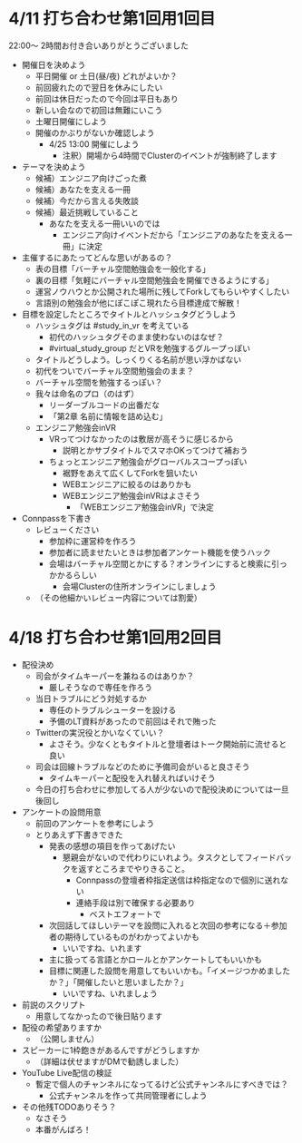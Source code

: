 # 4/11 打ち合わせ第1回用1回目
22:00〜 2時間お付き合いありがとうございました

- 開催日を決めよう
  - 平日開催 or 土日(昼/夜) どれがよいか？
  - 前回疲れたので翌日を休みにしたい
  - 前回は休日だったので今回は平日もあり
  - 新しい会なので初回は無難にいこう
  - 土曜日開催にしよう
  - 開催のかぶりがないか確認しよう
    -  4/25 13:00 開催にしよう
       -  注釈）開場から4時間でClusterのイベントが強制終了します
-  テーマを決めよう
   -  候補）エンジニア向けごった煮
   -  候補）あなたを支える一冊
   -  候補）今だから言える失敗談
   -  候補）最近挑戦していること
      -  あなたを支える一冊いいのでは
         -  エンジニア向けイベントだから「エンジニアのあなたを支える一冊」に決定
-  主催するにあたってどんな思いがあるの？
   -  表の目標「バーチャル空間勉強会を一般化する」
   -  裏の目標「気軽にバーチャル空間勉強会を開催できるようにする」
   -  運営ノウハウとか公開された場所に残してForkしてもらいやすくしたい
   -  言語別の勉強会が他にぽこぽこ現れたら目標達成で解散！
- 目標を設定したところでタイトルとハッシュタグどうしよう
  - ハッシュタグは #study_in_vr を考えている
    - 初代のハッシュタグそのまま使わないのはなぜ？
    - #virtual_study_group だとVRを勉強するグループっぽい
  - タイトルどうしよう。しっくりくる名前が思い浮かばない
  - 初代をついでバーチャル空間勉強会のまま？
   - バーチャル空間を勉強するっぽい？
  - 我々は命名のプロ（のはず）
    - リーダーブルコードの出番だな
    - 「第2章 名前に情報を詰め込む」
  - エンジニア勉強会inVR
    - VRってつけなかったのは敷居が高そうに感じるから
      - 説明とかサブタイトルでスマホOKってつけて補おう
    - ちょっとエンジニア勉強会がグローバルスコープっぽい
      - 裾野をあえて広くしてForkを狙いたい
      - WEBエンジニアに絞るのはありかも
      - WEBエンジニア勉強会inVRはよさそう
        - 「WEBエンジニア勉強会inVR」で決定
- Connpassを下書き
  - レビューください
    - 参加枠に運営枠を作ろう
    - 参加者に読ませたいときは参加者アンケート機能を使うハック
    - 会場はバーチャル空間とかにする？オンラインにすると検索に引っかかるらしい
      - 会場Clusterの住所オンラインにしましょう
  - （その他細かいレビュー内容については割愛）

# 4/18 打ち合わせ第1回用2回目

- 配役決め
  - 司会がタイムキーパーを兼ねるのはありか？
    - 厳しそうなので専任を作ろう
  - 当日トラブルにどう対処するか
    - 専任のトラブルシューターを設ける
    - 予備のLT資料があったので前回はそれで賄った
  - Twitterの実況役とかいなくていい？
    - よさそう。少なくともタイトルと登壇者はトーク開始前に流せると良い
  - 司会は回線トラブルなどのために予備司会がいると良さそう
    - タイムキーパーと配役を入れ替えればいけそう
  - 今日の打ち合わせに参加してる人が少ないので配役決めについては一旦後回し
- アンケートの設問用意
  - 前回のアンケートを参考にしよう
  - とりあえず下書きできた
    - 発表の感想の項目を作ってあげたい
      - 懇親会がないので代わりにいれよう。タスクとしてフィードバックを返すところまでやりきること。
        - Connpassの登壇者枠指定送信は枠指定なので個別に送れない
        - 連絡手段は別で確保する必要あり
          - ベストエフォートで
    - 次回話してほしいテーマを設問に入れると次回の参考になる＋参加者の期待しているものがわかってよいかも
      - いいですね、いれます
    - 主に扱ってる言語とかロールとかアンケートしてもいいかも
    - 目標に関連した設問を用意してもいいかも。「イメージつかめましたか？」「開催したいと思いましたか？」
      - いいですね、いれましょう
- 前説のスクリプト
  - 用意してなかったので後日貼ります
- 配役の希望ありますか
  - （公開しません）
- スピーカーに1枠飽きがあるんですがどうしますか
  - （詳細は伏せますがDMで勧誘しました）
- YouTube Live配信の検証
  - 暫定で個人のチャンネルになってるけど公式チャンネルにすべきでは？
    - 公式チャンネルを作って共同管理者にしよう
- その他残TODOありそう？
  - なさそう
  - 本番がんばろ！